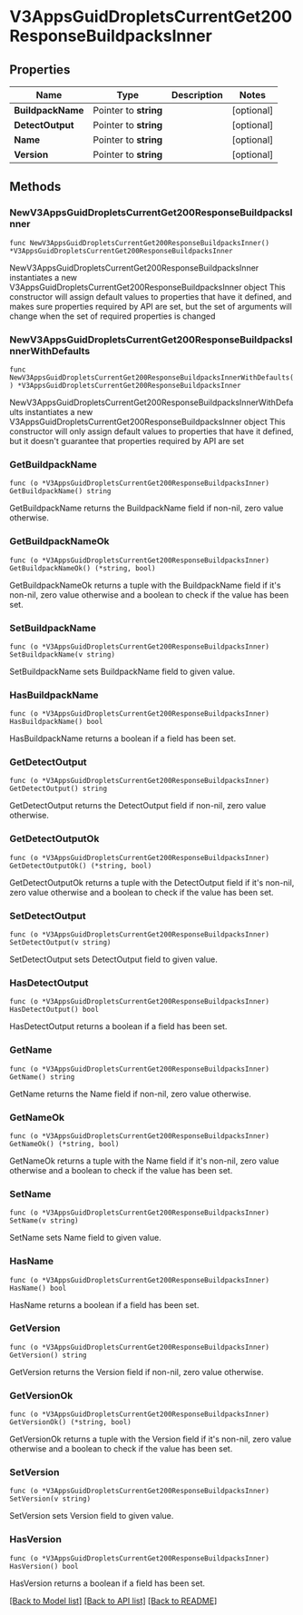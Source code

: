 # V3AppsGuidDropletsCurrentGet200ResponseBuildpacksInner

## Properties

Name | Type | Description | Notes
------------ | ------------- | ------------- | -------------
**BuildpackName** | Pointer to **string** |  | [optional] 
**DetectOutput** | Pointer to **string** |  | [optional] 
**Name** | Pointer to **string** |  | [optional] 
**Version** | Pointer to **string** |  | [optional] 

## Methods

### NewV3AppsGuidDropletsCurrentGet200ResponseBuildpacksInner

`func NewV3AppsGuidDropletsCurrentGet200ResponseBuildpacksInner() *V3AppsGuidDropletsCurrentGet200ResponseBuildpacksInner`

NewV3AppsGuidDropletsCurrentGet200ResponseBuildpacksInner instantiates a new V3AppsGuidDropletsCurrentGet200ResponseBuildpacksInner object
This constructor will assign default values to properties that have it defined,
and makes sure properties required by API are set, but the set of arguments
will change when the set of required properties is changed

### NewV3AppsGuidDropletsCurrentGet200ResponseBuildpacksInnerWithDefaults

`func NewV3AppsGuidDropletsCurrentGet200ResponseBuildpacksInnerWithDefaults() *V3AppsGuidDropletsCurrentGet200ResponseBuildpacksInner`

NewV3AppsGuidDropletsCurrentGet200ResponseBuildpacksInnerWithDefaults instantiates a new V3AppsGuidDropletsCurrentGet200ResponseBuildpacksInner object
This constructor will only assign default values to properties that have it defined,
but it doesn't guarantee that properties required by API are set

### GetBuildpackName

`func (o *V3AppsGuidDropletsCurrentGet200ResponseBuildpacksInner) GetBuildpackName() string`

GetBuildpackName returns the BuildpackName field if non-nil, zero value otherwise.

### GetBuildpackNameOk

`func (o *V3AppsGuidDropletsCurrentGet200ResponseBuildpacksInner) GetBuildpackNameOk() (*string, bool)`

GetBuildpackNameOk returns a tuple with the BuildpackName field if it's non-nil, zero value otherwise
and a boolean to check if the value has been set.

### SetBuildpackName

`func (o *V3AppsGuidDropletsCurrentGet200ResponseBuildpacksInner) SetBuildpackName(v string)`

SetBuildpackName sets BuildpackName field to given value.

### HasBuildpackName

`func (o *V3AppsGuidDropletsCurrentGet200ResponseBuildpacksInner) HasBuildpackName() bool`

HasBuildpackName returns a boolean if a field has been set.

### GetDetectOutput

`func (o *V3AppsGuidDropletsCurrentGet200ResponseBuildpacksInner) GetDetectOutput() string`

GetDetectOutput returns the DetectOutput field if non-nil, zero value otherwise.

### GetDetectOutputOk

`func (o *V3AppsGuidDropletsCurrentGet200ResponseBuildpacksInner) GetDetectOutputOk() (*string, bool)`

GetDetectOutputOk returns a tuple with the DetectOutput field if it's non-nil, zero value otherwise
and a boolean to check if the value has been set.

### SetDetectOutput

`func (o *V3AppsGuidDropletsCurrentGet200ResponseBuildpacksInner) SetDetectOutput(v string)`

SetDetectOutput sets DetectOutput field to given value.

### HasDetectOutput

`func (o *V3AppsGuidDropletsCurrentGet200ResponseBuildpacksInner) HasDetectOutput() bool`

HasDetectOutput returns a boolean if a field has been set.

### GetName

`func (o *V3AppsGuidDropletsCurrentGet200ResponseBuildpacksInner) GetName() string`

GetName returns the Name field if non-nil, zero value otherwise.

### GetNameOk

`func (o *V3AppsGuidDropletsCurrentGet200ResponseBuildpacksInner) GetNameOk() (*string, bool)`

GetNameOk returns a tuple with the Name field if it's non-nil, zero value otherwise
and a boolean to check if the value has been set.

### SetName

`func (o *V3AppsGuidDropletsCurrentGet200ResponseBuildpacksInner) SetName(v string)`

SetName sets Name field to given value.

### HasName

`func (o *V3AppsGuidDropletsCurrentGet200ResponseBuildpacksInner) HasName() bool`

HasName returns a boolean if a field has been set.

### GetVersion

`func (o *V3AppsGuidDropletsCurrentGet200ResponseBuildpacksInner) GetVersion() string`

GetVersion returns the Version field if non-nil, zero value otherwise.

### GetVersionOk

`func (o *V3AppsGuidDropletsCurrentGet200ResponseBuildpacksInner) GetVersionOk() (*string, bool)`

GetVersionOk returns a tuple with the Version field if it's non-nil, zero value otherwise
and a boolean to check if the value has been set.

### SetVersion

`func (o *V3AppsGuidDropletsCurrentGet200ResponseBuildpacksInner) SetVersion(v string)`

SetVersion sets Version field to given value.

### HasVersion

`func (o *V3AppsGuidDropletsCurrentGet200ResponseBuildpacksInner) HasVersion() bool`

HasVersion returns a boolean if a field has been set.


[[Back to Model list]](../README.md#documentation-for-models) [[Back to API list]](../README.md#documentation-for-api-endpoints) [[Back to README]](../README.md)


